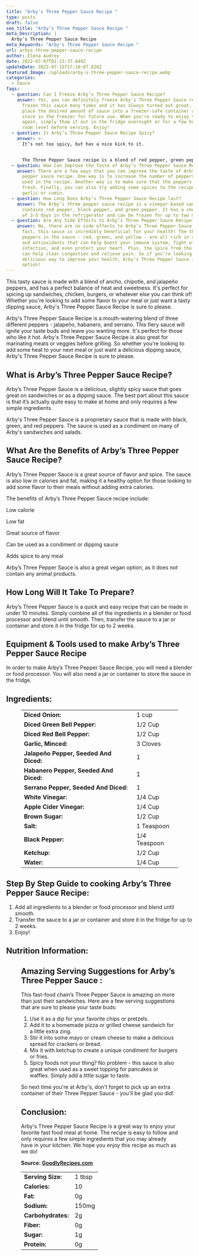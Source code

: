 ```yaml
---
title: "Arby's Three Pepper Sauce Recipe "
type: posts
draft: false
seo_title: "Arby's Three Pepper Sauce Recipe "
meta_Description: |
  Arby's Three Pepper Sauce Recipe 
meta_Keywords: "Arby's Three Pepper Sauce Recipe "
url: arbys-three-pepper-sauce-recipe
author: Elena Audrey
date: 2022-07-07T01:13:37.049Z
updateDate: 2022-07-15T17:10:07.826Z
featured_Image: /uploads/arby-s-three-pepper-sauce-recipe.webp
categories:
  - Sauce
faqs:
  - question: Can I Freeze Arby’s Three Pepper Sauce Recipe?
    answer: Yes, you can definitely freeze Arby's Three Pepper Sauce recipe! I have
      frozen this sauce many times and it has always turned out great. Simply
      place the desired amount of sauce into a freezer-safe container and then
      store in the freezer for future use. When you're ready to enjoy the sauce
      again, simply thaw it out in the fridge overnight or for a few hours at
      room level before serving. Enjoy!
  - question: Is Arby’s Three Pepper Sauce Recipe Spicy?
    answer: >-
      It’s not too spicy, but has a nice kick to it.


      The Three Pepper Sauce recipe is a blend of red pepper, green pepper and jalapeno peppers, giving it a bit of heat but not so much that it will overpower the flavor of the roast beef. Plus, the sauce is thick and creamy, making it the perfect topping for your sandwich.
  - question: How Can Improve the Taste of Arby’s Three Pepper Sauce Recipe?
    answer: There are a few ways that you can improve the taste of Arby's three
      pepper sauce recipe. One way is to increase the number of peppers that are
      used in the recipe. Another way is to make sure that the peppers are
      fresh. Finally, you can also try adding some spices to the recipe, such as
      garlic or cumin.
  - question: How Long Does Arby’s Three Pepper Sauce Recipe last?
    answer: The Arby’s three pepper sauce recipe is a vinegar-based sauce that
      contains red pepper, black pepper, and green pepper. It has a shelf life
      of 3-5 days in the refrigerator and can be frozen for up to two months.
  - question: Are Any Side Effects to Arby’s Three Pepper Sauce Recipe?
    answer: No, there are no side effects to Arby’s Three Pepper Sauce recipe. In
      fact, this sauce is incredibly beneficial for your health! The three
      peppers in the sauce - red, green, and yellow - are all rich in vitamins
      and antioxidants that can help boost your immune system, fight off
      infection, and even protect your heart. Plus, the spice from the peppers
      can help clear congestion and relieve pain. So if you’re looking for a
      delicious way to improve your health, Arby’s Three Pepper Sauce is a great
      option!
---
```

This tasty sauce is made with a blend of ancho, chipotle, and jalapeño peppers, and has a perfect balance of heat and sweetness. It's perfect for spicing up sandwiches, chicken, burgers, or whatever else you can think of! Whether you're looking to add some flavor to your meal or just want a tasty dipping sauce, Arby's Three Pepper Sauce Recipe is sure to please. 

Arby's Three Pepper Sauce Recipe is a mouth-watering blend of three different peppers - jalapeño, habanero, and serrano. This fiery sauce will ignite your taste buds and leave you wanting more. It's perfect for those who like it hot. Arby's Three Pepper Sauce Recipe is also great for marinating meats or veggies before grilling. So whether you're looking to add some heat to your next meal or just want a delicious dipping sauce, Arby's Three Pepper Sauce Recipe is sure to please.

## **What is Arby’s Three Pepper Sauce Recipe?**

Arby’s Three Pepper Sauce is a delicious, slightly spicy sauce that goes great on sandwiches or as a dipping sauce. The best part about this sauce is that it’s actually quite easy to make at home and only requires a few simple ingredients.

Arby's Three Pepper Sauce is a proprietary sauce that is made with black, green, and red peppers. The sauce is used as a condiment on many of Arby's sandwiches and salads.

## **What Are the Benefits of Arby’s Three Pepper Sauce Recipe?**

Arby’s Three Pepper Sauce is a great source of flavor and spice. The sauce is also low in calories and fat, making it a healthy option for those looking to add some flavor to their meals without adding extra calories.

The benefits of Arby’s Three Pepper Sauce recipe include: 

Low calorie

Low fat

Great source of flavor

Can be used as a condiment or dipping sauce

Adds spice to any meal

Arby’s Three Pepper Sauce is also a great vegan option, as it does not contain any animal products.

## **How Long Will It Take To Prepare?**

Arby’s Three Pepper Sauce is a quick and easy recipe that can be made in under 10 minutes. Simply combine all of the ingredients in a blender or food processor and blend until smooth. Then, transfer the sauce to a jar or container and store it in the fridge for up to 2 weeks.

## **Equipment & Tools used to make Arby’s Three Pepper Sauce Recipe** 

In order to make Arby’s Three Pepper Sauce Recipe, you will need a blender or food processor. You will also need a jar or container to store the sauce in the fridge.

## **Ingredients:**

<figure class="wp-block-table is-style-stripes">
  <table>
    <tbody>
      <tr>
        <td>
          <strong>Diced Onion:</strong>
        </td>
        <td>1 cup </td>
      </tr>
      <tr>
        <td>
          <strong>Diced Green Bell Pepper:</strong>
        </td>
        <td>1/2 Cup</td>
      </tr>
      <tr>
        <td>
          <strong>Diced Red Bell Pepper:</strong>
        </td>
        <td>1/2 Cup</td>
      </tr>
      <tr>
        <td>
          <strong>Garlic, Minced:</strong>
        </td>
        <td>3 Cloves</td>
     </tr>
      <tr>
        <td>
          <strong>Jalapeño Pepper, Seeded And Diced:</strong>
        </td>
        <td>1</td>
      </tr>
<tr>
        <td>
          <strong>Habanero Pepper, Seeded And Diced:</strong>
        </td>
        <td>1</td>
      </tr>
<tr>
        <td>
          <strong>Serrano Pepper, Seeded And Diced:</strong>
        </td>
        <td>1</td>
      </tr>
<tr>
        <td>
          <strong>White Vinegar:</strong>
        </td>
        <td>1/4 Cup</td>
      </tr>
      <tr>
        <td>
          <strong>Apple Cider Vinegar:</strong>
        </td>
        <td>1/4 Cup</td>
      </tr>
<tr>
        <td>
          <strong>Brown Sugar:</strong>
        </td>
        <td>1/2 Cup</td>
      </tr>
      <tr>
        <td>
          <strong>Salt:</strong>
        </td>
        <td>1 Teaspoon</td>
      </tr>
<tr>
        <td>
          <strong> Black Pepper:</strong>
        </td>
        <td>1/4 Teaspoon</td>
      </tr>
      <tr>
        <td>
          <strong>Ketchup:</strong>
        </td>
        <td>1/2 Cup</td>
      </tr>
<tr>
        <td>
          <strong>Water:</strong>
        </td>
        <td>1/4 Cup</td>
      </tr>
     </tbody>
  </table>
</figure>

## **Step By Step Guide to cooking Arby’s Three Pepper Sauce Recipe:**

1. Add all ingredients to a blender or food processor and blend until smooth. 
2. Transfer the sauce to a jar or container and store it in the fridge for up to 2 weeks.
3. Enjoy!

## **Nutrition Information:**

<figure class="wp-block-table is-style-stripes">
  <table>
    <tbody>
      <tr>
        <td>
          <strong>Serving Size:</strong>
        </td>
        <td>1 tbsp</td>
      </tr>
      <tr>
        <td>
          <strong>Calories:</strong>
        </td>
        <td> 10</td>
      </tr>
      <tr>
        <td>
          <strong>Fat:</strong>
        </td>
        <td> 0g</td>
      </tr>
      <tr>
        <td>
          <strong>Sodium:</strong>
        </td>
        <td>150mg</td>
     </tr>
      <tr>
        <td>
          <strong>Carbohydrates:</strong>
        </td>
        <td>2g</td>
      </tr>
<tr>
        <td>
          <strong>Fiber:</strong>
        </td>
        <td>0g</td>
      </tr>
<tr>
        <td>
          <strong>Sugar:</strong>
        </td>
        <td>1g</td>
      </tr>
<tr>
        <td>
          <strong>Protein:</strong>
        </td>
        <td>0g</td>
      </tr>

## **Amazing Serving Suggestions for Arby’s Three Pepper Sauce :**

This fast-food chain’s Three Pepper Sauce is amazing on more than just their sandwiches. Here are a few serving suggestions that are sure to please your taste buds:

1. Use it as a dip for your favorite chips or pretzels.
2. Add it to a homemade pizza or grilled cheese sandwich for a little extra zing.
3. Stir it into some mayo or cream cheese to make a delicious spread for crackers or bread.
4. Mix it with ketchup to create a unique condiment for burgers or fries.
5. Spicy foods not your thing? No problem - this sauce is also great when used as a sweet topping for pancakes or waffles. Simply add a little sugar to taste.

So next time you're at Arby's, don't forget to pick up an extra container of their Three Pepper Sauce - you'll be glad you did!

## **Conclusion:**

Arby's Three Pepper Sauce Recipe is a great way to enjoy your favorite fast food meal at home. The recipe is easy to follow and only requires a few simple ingredients that you may already have in your kitchen. We hope you enjoy this recipe as much as we do!

**Source: <a href="https://goodlyrecipes.com/" target="_blank" rel="noopener">GoodlyRecipes.com</a>**